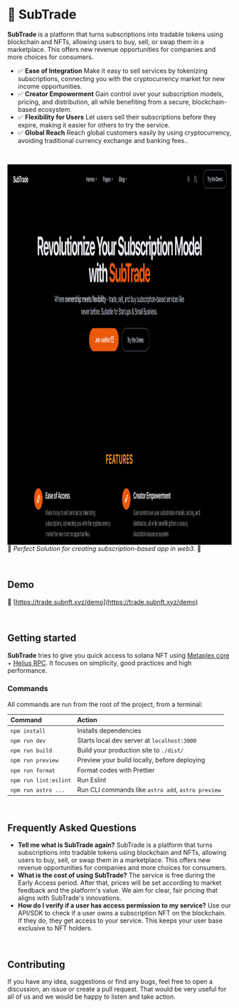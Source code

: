 # 🚀 SubTrade


**SubTrade** is a platform that turns subscriptions into tradable tokens using blockchain and NFTs, allowing users to buy, sell, or swap them in a marketplace. This offers new revenue opportunities for companies and more choices for consumers.

- ✅ **Ease of Integration** Make it easy to sell services by tokenizing subscriptions, connecting you with the cryptocurrency market for new income opportunities.
- ✅ **Creator Empowerment** Gain control over your subscription models, pricing, and distribution, all while benefiting from a secure, blockchain-based ecosystem.
- ✅ **Flexibility for Users** Let users sell their subscriptions before they expire, making it easier for others to try the service.
- ✅ **Global Reach** Reach global customers easily by using cryptocurrency, avoiding traditional currency exchange and banking fees..

<br>

<img src="src/assets/images/default1.png" align="right"
     alt="SubTrade Screenshot" width="1285" height="855">

🌟 _Perfect Solution for creating subscription-based app in web3_. 🌟

<br>

## Demo

📌 [https://trade.subnft.xyz/demo](https://trade.subnft.xyz/demo)

<br>

## Getting started

**SubTrade** tries to give you quick access to solana NFT using [Metaplex core](https://developers.metaplex.com/core) + [Helius RPC](https://github.com/helius-labs/helius-sdk). It focuses on simplicity, good practices and high performance.

### Commands

All commands are run from the root of the project, from a terminal:

| Command               | Action                                             |
| :-------------------- | :------------------------------------------------- |
| `npm install`         | Installs dependencies                              |
| `npm run dev`         | Starts local dev server at `localhost:3000`        |
| `npm run build`       | Build your production site to `./dist/`            |
| `npm run preview`     | Preview your build locally, before deploying       |
| `npm run format`      | Format codes with Prettier                         |
| `npm run lint:eslint` | Run Eslint                                         |
| `npm run astro ...`   | Run CLI commands like `astro add`, `astro preview` |

<br>

## Frequently Asked Questions

- **Tell me what is SubTrade again?** SubTrade is a platform that turns subscriptions into tradable tokens using blockchain and NFTs, allowing users to buy, sell, or swap them in a marketplace. This offers new revenue opportunities for companies and more choices for consumers.
- **What is the cost of using SubTrade?** The service is free during the Early Access period. After that, prices will be set according to market feedback and the platform's value. We aim for clear, fair pricing that aligns with SubTrade's innovations.
- **How do I verify if a user has access permission to my service?** Use our API/SDK to check if a user owns a subscription NFT on the blockchain. If they do, they get access to your service. This keeps your user base exclusive to NFT holders.

<br>

## Contributing

If you have any idea, suggestions or find any bugs, feel free to open a discussion, an issue or create a pull request.
That would be very useful for all of us and we would be happy to listen and take action.
